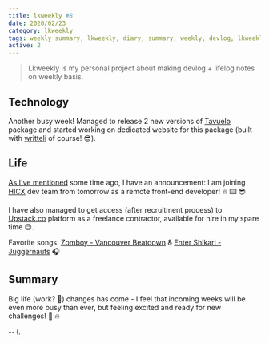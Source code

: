 ```yaml
---
title: lkweekly #8
date: 2020/02/23
category: lkweekly
tags: weekly summary, lkweekly, diary, summary, weekly, devlog, lkweekly2020, hicx, upstack, upstack.co, hicx solutions
active: 2
---
```


> Lkweekly is my personal project about making devlog + lifelog notes on weekly basis.

## Technology

Another busy week! Managed to release 2 new versions of [Tavuelo](https://www.npmjs.com/package/tavuelo) package and started working on dedicated website for this package (built with [writteli](https://github.com/writteli/writteli) of course! 😎).

## Life

[As I've mentioned](/notes/lkweekly-4/) some time ago, I have an announcement: I am joining [HICX](https://www.hicxsolutions.com/) dev team from tomorrow as a remote front-end developer! 🔥 ⌨️ 😎

I have also managed to get access (after recruitment process) to [Upstack.co](https://upstack.co) platform as a freelance contractor, available for hire in my spare time 😉.

Favorite songs: [Zomboy - Vancouver Beatdown](https://open.spotify.com/track/4BjK6hwNF7KZuT5sNTplbX?si=kr0HZ4ygQZ6VFV7Oj-RhPg) & [Enter Shikari - Juggernauts](https://open.spotify.com/track/3fitt5g65sz7NFbXFhQ75j?si=Bb8LVh3HSA62LN959VQHkA) 🎧

## Summary

Big life (work? 🤔) changes has come - I feel that incoming weeks will be even more busy than ever, but feeling excited and ready for new challenges! 💪 🔥

-- ł.
